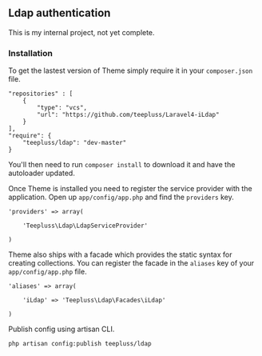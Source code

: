 ## Ldap authentication

This is my internal project, not yet complete.

### Installation

To get the lastest version of Theme simply require it in your `composer.json` file.

~~~
"repositories" : [
    {
        "type": "vcs",
        "url": "https://github.com/teepluss/Laravel4-iLdap"
    }
],
"require": {
    "teepluss/ldap": "dev-master"
}
~~~

You'll then need to run `composer install` to download it and have the autoloader updated.

Once Theme is installed you need to register the service provider with the application. Open up `app/config/app.php` and find the `providers` key.

~~~
'providers' => array(

    'Teepluss\Ldap\LdapServiceProvider'

)
~~~

Theme also ships with a facade which provides the static syntax for creating collections. You can register the facade in the `aliases` key of your `app/config/app.php` file.

~~~
'aliases' => array(

    'iLdap' => 'Teepluss\Ldap\Facades\iLdap'

)
~~~

Publish config using artisan CLI.

~~~
php artisan config:publish teepluss/ldap
~~~